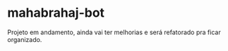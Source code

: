 # mahabrahaj-bot

Projeto em andamento, ainda vai ter melhorias e será refatorado pra ficar organizado.
